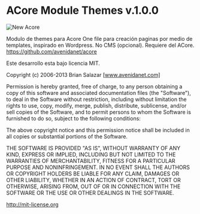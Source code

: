 ACore Module Themes v.1.0.0
==============

![New Acore](http://avenidanet.com/acore/tree_acore.jpg)

Modulo de themes para Acore One file para creación paginas por medio de templates, inspirado en Wordpress. No CMS (opcional).
Requiere del ACore. https://github.com/avenidanet/acore 

Este desarrollo esta bajo licencia MIT.

Copyright (c) 2006-2013 Brian Salazar [www.avenidanet.com]

Permission is hereby granted, free of charge, to any
person obtaining a copy of this software and associated
documentation files (the "Software"), to deal in the
Software without restriction, including without limitation
the rights to use, copy, modify, merge, publish,
distribute, sublicense, and/or sell copies of the
Software, and to permit persons to whom the Software is
furnished to do so, subject to the following conditions:

The above copyright notice and this permission notice
shall be included in all copies or substantial portions of
the Software.

THE SOFTWARE IS PROVIDED "AS IS", WITHOUT WARRANTY OF ANY
KIND, EXPRESS OR IMPLIED, INCLUDING BUT NOT LIMITED TO THE
WARRANTIES OF MERCHANTABILITY, FITNESS FOR A PARTICULAR
PURPOSE AND NONINFRINGEMENT. IN NO EVENT SHALL THE AUTHORS
OR COPYRIGHT HOLDERS BE LIABLE FOR ANY CLAIM, DAMAGES OR
OTHER LIABILITY, WHETHER IN AN ACTION OF CONTRACT, TORT OR
OTHERWISE, ARISING FROM, OUT OF OR IN CONNECTION WITH THE
SOFTWARE OR THE USE OR OTHER DEALINGS IN THE SOFTWARE.

http://mit-license.org
